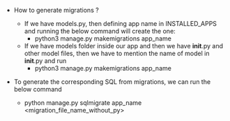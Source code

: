 - How to generate migrations ?
    - If we have models.py, then defining app name in INSTALLED_APPS and running the below command will create the one:
        - python3 manage.py makemigrations app_name
    - If we have models folder inside our app and then we have __init__.py and other model files, then we have to mention the name of model in __init__.py and run
        - python3 manage.py makemigrations app_name

- To generate the corresponding SQL from migrations, we can run the below command
    - python manage.py sqlmigrate app_name <migration_file_name_without_py>
